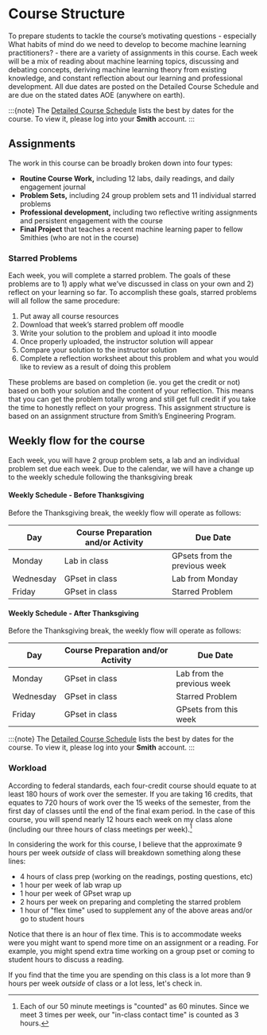 # Course Structure 

To prepare students to tackle the course’s motivating questions - especially What habits of mind do we need to develop to become machine learning practitioners? -  there are a variety of assignments in this course. Each week will be a mix of reading about machine learning topics, discussing and debating concepts, deriving machine learning theory from existing knowledge, and constant reflection about our learning and professional development. All due dates are posted on the Detailed Course Schedule and are due on the stated dates AOE (anywhere on earth). 

:::{note}
The [Detailed Course Schedule]() lists the best by dates for the course. To view it, please log into your **Smith** account. 
:::

## Assignments

The work in this course can be broadly broken down into four types:

 - **Routine Course Work,** including 12 labs, daily readings, and daily engagement journal
 - **Problem Sets,** including 24 group problem sets and 11 individual starred problems
 - **Professional development,** including two reflective writing assignments and persistent engagement with the course
 - **Final Project** that teaches a recent machine learning paper to fellow Smithies (who are not in the course)

### Starred Problems

Each week, you will complete a starred problem. The goals of these problems are to 1) apply what we’ve discussed in class on your own and 2) reflect on your learning so far. To accomplish these goals, starred problems will all follow the same procedure:

1. Put away all course resources
2. Download that week’s starred problem off moodle
3. Write your solution to the problem and upload it into moodle
4. Once properly uploaded, the instructor solution will appear
5. Compare your solution to the instructor solution 
6. Complete a reflection worksheet about this problem and what you would like to review as a result of doing this problem

These problems are based on completion (ie. you get the credit or not) based on both your solution and the content of your reflection. This means that you can get the problem totally wrong and still get full credit if you take the time to honestly reflect on your progress. This assignment structure is based on an assignment structure from Smith’s Engineering Program. 


 

## Weekly flow for the course 

Each week, you will have 2 group problem sets, a lab and an individual problem set due each week. Due to the calendar, we will have a change up to the weekly schedule following the thanksgiving break

#### Weekly Schedule - Before Thanksgiving

Before the Thanksgiving break, the weekly flow will operate as follows: 

| Day    | Course Preparation and/or Activity | Due Date |
| ----------- | ----------- | ----------- |
| Monday     | Lab in class | GPsets from the previous week |
| Wednesday     | GPset in class | Lab from Monday|
| Friday     | GPset in class | Starred Problem |


#### Weekly Schedule - After Thanksgiving

Before the Thanksgiving break, the weekly flow will operate as follows: 

| Day    | Course Preparation and/or Activity | Due Date |
| ----------- | ----------- | ----------- |
| Monday     | GPset in class | Lab from the previous week |
| Wednesday     | GPset in class | Starred Problem |
| Friday     | GPset in class | GPsets from this week |

:::{note}
The [Detailed Course Schedule](https://docs.google.com/document/d/10jiN2kkTw2rwmtb39V07HUacI77nprd44uLDCwR2yeM/edit?usp=sharing) lists the best by dates for the course. To view it, please log into your **Smith** account. 
:::

### Workload

According to federal standards, each four-credit course should equate to at least 180 hours of work over the semester. If you are taking 16 credits, that equates to 720 hours of work over the 15 weeks of the semester, from the first day of classes until the end of the final exam period. In the case of this course, you will spend nearly 12 hours each week on my class alone (including our three hours of class meetings per week).[^1]

[^1]: Each of our 50 minute meetings is "counted" as 60 minutes. Since we meet 3 times per week, our "in-class contact time" is counted as 3 hours. 

In considering the work for this course, I believe that the approximate 9 hours per week _outside_ of class will breakdown something along these lines:

- 4 hours of class prep (working on the readings, posting questions, etc)
- 1 hour per week of lab wrap up
- 1 hour per week of GPset wrap up
- 2 hours per week on preparing and completing the starred problem
- 1 hour of "flex time" used to supplement any of the above areas and/or go to student hours

Notice that there is an hour of flex time. This is to accommodate weeks were you might want to spend more time on an assignment or a reading. For example, you might spend extra time working on a group pset or coming to student hours to discuss a reading.  

If you find that the time you are spending on this class is a lot more than 9 hours per week _outside_ of class or a lot less, let's check in. 